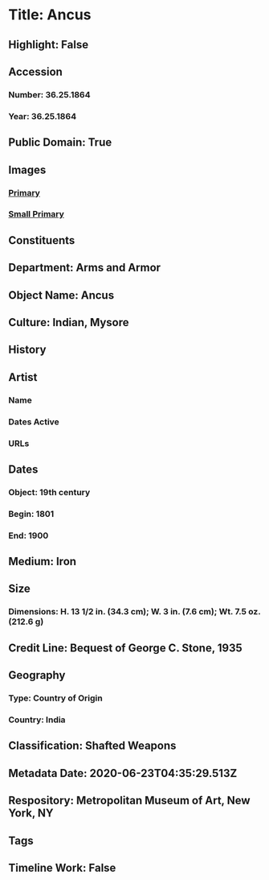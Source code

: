 # Title: Ancus
## Highlight: False
## Accession
### Number: 36.25.1864
### Year: 36.25.1864
## Public Domain: True
## Images
### [Primary](https://images.metmuseum.org/CRDImages/aa/original/36.25.1864_001Aug2015.jpg)
### [Small Primary](https://images.metmuseum.org/CRDImages/aa/web-large/36.25.1864_001Aug2015.jpg)
## Constituents
## Department: Arms and Armor
## Object Name: Ancus
## Culture: Indian, Mysore
## History
## Artist
### Name
### Dates Active
### URLs
## Dates
### Object: 19th century
### Begin: 1801
### End: 1900
## Medium: Iron
## Size
### Dimensions: H. 13 1/2 in. (34.3 cm); W. 3 in. (7.6 cm); Wt. 7.5 oz. (212.6 g)
## Credit Line: Bequest of George C. Stone, 1935
## Geography
### Type: Country of Origin
### Country: India
## Classification: Shafted Weapons
## Metadata Date: 2020-06-23T04:35:29.513Z
## Respository: Metropolitan Museum of Art, New York, NY
## Tags
## Timeline Work: False